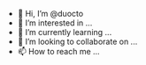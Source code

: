 - 👋 Hi, I’m @duocto
- 👀 I’m interested in ...
- 🌱 I’m currently learning ...
- 💞️ I’m looking to collaborate on ...
- 📫 How to reach me ...

<!---
duocto/duocto is a ✨ special ✨ repository because its `README.md` (this file) appears on your GitHub profile.
You can click the Preview link to take a look at your changes.
--->
